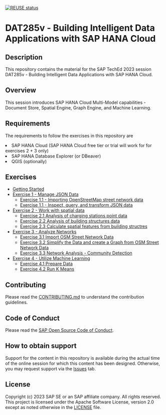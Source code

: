 [![REUSE status](https://api.reuse.software/badge/github.com/SAP-samples/teched2023-DA285v)](https://api.reuse.software/info/github.com/SAP-samples/teched2023-DA285v)

# DAT285v - Building Intelligent Data Applications with SAP HANA Cloud

## Description

This repository contains the material for the SAP TechEd 2023 session DAT285v - Building Intelligent Data Applications with SAP HANA Cloud.  

## Overview

This session introduces SAP HANA Cloud Multi-Model capabilities - Document Store, Spatial Engine, Graph Engine, and Machine Learning.

## Requirements

The requirements to follow the exercises in this repository are
<li>SAP HANA Cloud (SAP HANA Cloud free tier or trial will work for for exercises 2 + 3 only)
<li>SAP HANA Database Explorer (or DBeaver)
<li>QGIS (optionally)

## Exercises

- [Getting Started](exercises/ex0/)
- [Exercise 1 - Manage JSON Data](exercises/ex1/)
    - [Exercise 1.1 - Importing OpenStreetMap street network data](exercises/ex1#11)
    - [Exercise 1.1 - Inspect, query, and transform JSON data](exercises/ex1#12)
- [Exercise 2 - Work with spatial data](exercises/ex2/)
    - [Exercise 2.1 Analysis of charging stations point data](exercises/ex2#21)
    - [Exercise 2.2 Analysis of building structures data](exercises/ex2#22)
    - [Exercise 2.3 Calculate spatial features from building structres](exercises/ex2#23)
- [Exercise 3 - Analyze Networks](exercises/ex3/)
    - [Exercise 3.1 Import OSM Street Network Data](exercises/ex3#31)
    - [Exercise 3.2 Simplify the Data and create a Graph from OSM Street Network Data](exercises/ex3#32)
    - [Exercise 3.3 Network Analysis - Community Detection](exercises/ex3#33)
- [Exercise 4 - Utilize Machine Learning](exercises/ex4/)
    - [Exercise 4.1 Prepare Data](exercises/ex4#41)
    - [Exercise 4.2 Run K Means](exercises/ex4#42)
  
## Contributing
Please read the [CONTRIBUTING.md](./CONTRIBUTING.md) to understand the contribution guidelines.

## Code of Conduct
Please read the [SAP Open Source Code of Conduct](https://github.com/SAP-samples/.github/blob/main/CODE_OF_CONDUCT.md).

## How to obtain support

Support for the content in this repository is available during the actual time of the online session for which this content has been designed. Otherwise, you may request support via the [Issues](../../issues) tab.

## License
Copyright (c) 2023 SAP SE or an SAP affiliate company. All rights reserved. This project is licensed under the Apache Software License, version 2.0 except as noted otherwise in the [LICENSE](LICENSES/Apache-2.0.txt) file.
